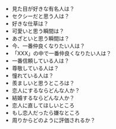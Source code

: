 - 見た目が好きな有名人は？
- セクシーだと思う人は？
- 好きな仕草は？
- 可愛いと思う瞬間は？
- あざといと思う瞬間は？
- 今、一番仲良くなりたい人は？
- 「XXX」の中で一番仲良くなりたい人は？
- 一番信頼している人は？
- 尊敬している人は？
- 憧れている人は？
- 羨ましいと思うところは？
- 恋人にするならどんな人か？
- 結婚するならどんな人か？
- 恋人に直してほしいところ
- もし恋人だったら嫌なところ
- 周りからどのように評価されるか？
